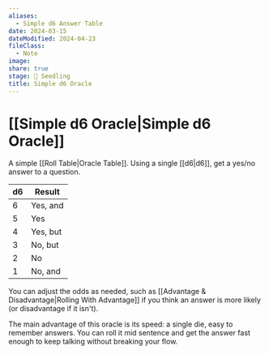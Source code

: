 ```yaml
---
aliases:
  - Simple d6 Answer Table
date: 2024-03-15
dateModified: 2024-04-23
fileClass:
  - Note
image: 
share: true
stage: 🌱 Seedling
title: Simple d6 Oracle
---
```


# [[Simple d6 Oracle|Simple d6 Oracle]]

A simple [[Roll Table|Oracle Table]]. Using a single [[d6|d6]], get a yes/no answer to a question.

| d6  | Result   |
| --- | -------- |
| 6   | Yes, and |
| 5   | Yes      |
| 4   | Yes, but |
| 3   | No, but  |
| 2   | No       |
| 1   | No, and  |

You can adjust the odds as needed, such as [[Advantage & Disadvantage|Rolling With Advantage]] if you think an answer is more likely (or disadvantage if it isn't).

The main advantage of this oracle is its speed: a single die, easy to remember answers. You can roll it mid sentence and get the answer fast enough to keep talking without breaking your flow.
